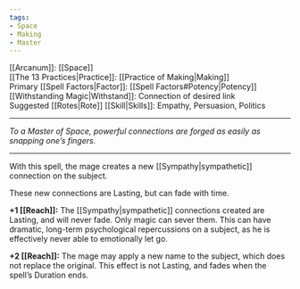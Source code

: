```yaml
---
tags:
- Space
- Making
- Master
---
```


[[Arcanum]]: [[Space]]\
[[The 13 Practices|Practice]]: [[Practice of Making|Making]]\
Primary [[Spell Factors|Factor]]: [[Spell Factors#Potency|Potency]]\
[[Withstanding Magic|Withstand]]: Connection of desired link\
Suggested [[Rotes|Rote]] [[Skill|Skills]]: Empathy, Persuasion, Politics

---

_To a Master of Space, powerful connections are forged as easily as snapping one’s fingers._

---

With this spell, the mage creates a new [[Sympathy|sympathetic]] connection on the subject.

These new connections are Lasting, but can fade with time.

**+1 [[Reach]]:** The [[Sympathy|sympathetic]] connections created are Lasting, and will never fade. Only magic can sever them. This can have dramatic, long-term psychological repercussions on a subject, as he is effectively never able to emotionally let go.

**+2 [[Reach]]:** The mage may apply a new name to the subject, which does not replace the original. This effect is not Lasting, and fades when the spell’s Duration ends.